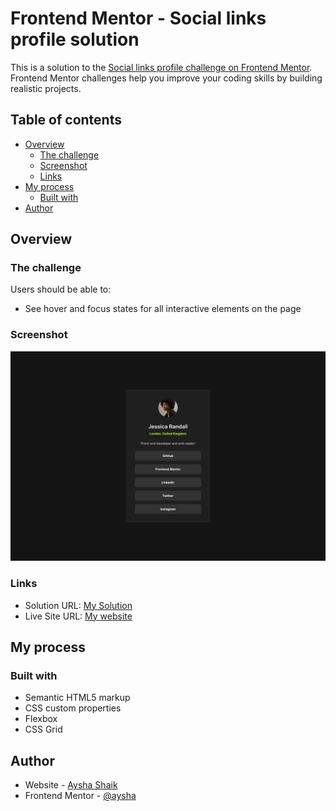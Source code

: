 # Frontend Mentor - Social links profile solution

This is a solution to the [Social links profile challenge on Frontend Mentor](https://www.frontendmentor.io/challenges/social-links-profile-UG32l9m6dQ). Frontend Mentor challenges help you improve your coding skills by building realistic projects.

## Table of contents

- [Overview](#overview)
  - [The challenge](#the-challenge)
  - [Screenshot](#screenshot)
  - [Links](#links)
- [My process](#my-process)
  - [Built with](#built-with)
- [Author](#author)

## Overview

### The challenge

Users should be able to:

- See hover and focus states for all interactive elements on the page

### Screenshot

![](./design/desktop-design.jpg)

### Links

- Solution URL: [My Solution](https://github.com/aysha56/social-link-profile)
- Live Site URL: [My website](https://social-link-profile-aysha.netlify.app/)

## My process

### Built with

- Semantic HTML5 markup
- CSS custom properties
- Flexbox
- CSS Grid

## Author

- Website - [Aysha Shaik](https://github.com/aysha56)
- Frontend Mentor - [@aysha](https://www.frontendmentor.io/profile/aysha56)
